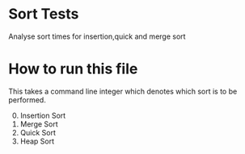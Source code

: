 # Sort Tests
Analyse sort times for insertion,quick and merge sort

# How to run this file
This takes a command line integer which denotes which sort is to be performed.

0. Insertion Sort
1. Merge Sort
2. Quick Sort
3. Heap Sort